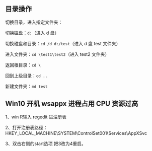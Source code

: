 ## 目录操作

切换目录，进入指定文件夹：

切换磁盘：`d:`（进入 d 盘）

切换磁盘和目录：`cd /d d:/test`（进入 d 盘 test 文件夹）

进入文件夹：`cd \test1\test2`（进入 test2 文件夹）

返回根目录：`cd \`

回到上级目录：`cd ..`

新建文件夹：`md test`

## Win10 开机 wsappx 进程占用 CPU 资源过高

1、win R输入 regedit 进注册表

2、打开注册表路径：HKEY_LOCAL_MACHINE\SYSTEM\ControlSet001\Services\AppXSvc

3、双击右侧的start选项 把3改为4重启。
